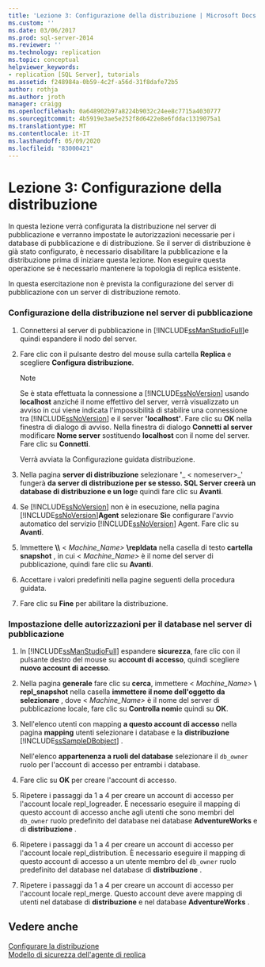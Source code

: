 ```yaml
---
title: 'Lezione 3: Configurazione della distribuzione | Microsoft Docs'
ms.custom: ''
ms.date: 03/06/2017
ms.prod: sql-server-2014
ms.reviewer: ''
ms.technology: replication
ms.topic: conceptual
helpviewer_keywords:
- replication [SQL Server], tutorials
ms.assetid: f248984a-0b59-4c2f-a56d-31f8dafe72b5
author: rothja
ms.author: jroth
manager: craigg
ms.openlocfilehash: 0a648902b97a8224b9032c24ee8c7715a4030777
ms.sourcegitcommit: 4b5919e3ae5e252f8d6422e8e6fddac1319075a1
ms.translationtype: MT
ms.contentlocale: it-IT
ms.lasthandoff: 05/09/2020
ms.locfileid: "83000421"
---
```

# <a name="lesson-3-configuring-distribution"></a>Lezione 3: Configurazione della distribuzione
  In questa lezione verrà configurata la distribuzione nel server di pubblicazione e verranno impostate le autorizzazioni necessarie per i database di pubblicazione e di distribuzione. Se il server di distribuzione è già stato configurato, è necessario disabilitare la pubblicazione e la distribuzione prima di iniziare questa lezione. Non eseguire questa operazione se è necessario mantenere la topologia di replica esistente.  
  
 In questa esercitazione non è prevista la configurazione del server di pubblicazione con un server di distribuzione remoto.  
  
### <a name="configuring-distribution-at-the-publisher"></a>Configurazione della distribuzione nel server di pubblicazione  
  
1.  Connettersi al server di pubblicazione in [!INCLUDE[ssManStudioFull](../../includes/ssmanstudiofull-md.md)]e quindi espandere il nodo del server.  
  
2.  Fare clic con il pulsante destro del mouse sulla cartella **Replica** e scegliere **Configura distribuzione**.  
  
    > [!NOTE]  
    >  Se è stata effettuata la connessione a [!INCLUDE[ssNoVersion](../../includes/ssnoversion-md.md)] usando **localhost** anziché il nome effettivo del server, verrà visualizzato un avviso in cui viene indicata l'impossibilità di stabilire una connessione tra [!INCLUDE[ssNoVersion](../../includes/ssnoversion-md.md)] e il server **'localhost'**. Fare clic su **OK** nella finestra di dialogo di avviso. Nella finestra di dialogo **Connetti al server** modificare **Nome server** sostituendo **localhost** con il nome del server. Fare clic su **Connetti**.  
  
     Verrà avviata la Configurazione guidata distribuzione.  
  
3.  Nella pagina **server di distribuzione** selezionare **'**_ \< nomeserver>_' fungerà **da server di distribuzione per se stesso. SQL Server creerà un database di distribuzione e un log**e quindi fare clic su **Avanti**.  
  
4.  Se [!INCLUDE[ssNoVersion](../../includes/ssnoversion-md.md)] non è in esecuzione, nella pagina [!INCLUDE[ssNoVersion](../../includes/ssnoversion-md.md)]**Agent** selezionare **Sì**e configurare l'avvio automatico del servizio [!INCLUDE[ssNoVersion](../../includes/ssnoversion-md.md)] Agent. Fare clic su **Avanti**.  
  
5.  Immettere **\\\\** \< _Machine_Name>_ **\repldata** nella casella di testo **cartella snapshot** , in cui \< *Machine_Name>* è il nome del server di pubblicazione, quindi fare clic su **Avanti**.  
  
6.  Accettare i valori predefiniti nella pagine seguenti della procedura guidata.  
  
7.  Fare clic su **Fine** per abilitare la distribuzione.  
  
### <a name="setting-database-permissions-at-the-publisher"></a>Impostazione delle autorizzazioni per il database nel server di pubblicazione  
  
1.  In [!INCLUDE[ssManStudioFull](../../includes/ssmanstudiofull-md.md)] espandere **sicurezza**, fare clic con il pulsante destro del mouse su **account di accesso**, quindi scegliere **nuovo account di accesso**.  
  
2.  Nella pagina **generale** fare clic su **cerca**, immettere \< _Machine_Name>_ **\ repl_snapshot** nella casella **immettere il nome dell'oggetto da selezionare** , dove \< *Machine_Name>* è il nome del server di pubblicazione locale, fare clic su **Controlla nomi**e quindi su **OK**.  
  
3.  Nell'elenco utenti con mapping **a questo account di accesso** nella pagina **mapping** utenti selezionare i database e la **distribuzione** [!INCLUDE[ssSampleDBobject](../../includes/sssampledbobject-md.md)] .  
  
     Nell'elenco **appartenenza a ruoli del database** selezionare il `db_owner` ruolo per l'account di accesso per entrambi i database.  
  
4.  Fare clic su **OK** per creare l'account di accesso.  
  
5.  Ripetere i passaggi da 1 a 4 per creare un account di accesso per l'account locale repl_logreader. È necessario eseguire il mapping di questo account di accesso anche agli utenti che sono membri del `db_owner` ruolo predefinito del database nei database **AdventureWorks** e di **distribuzione** .  
  
6.  Ripetere i passaggi da 1 a 4 per creare un account di accesso per l'account locale repl_distribution. È necessario eseguire il mapping di questo account di accesso a un utente membro del `db_owner` ruolo predefinito del database nel database di **distribuzione** .  
  
7.  Ripetere i passaggi da 1 a 4 per creare un account di accesso per l'account locale repl_merge. Questo account deve avere mapping di utenti nel database di **distribuzione** e nel database **AdventureWorks** .  
  
## <a name="see-also"></a>Vedere anche  
 [Configurare la distribuzione](configure-distribution.md)   
 [Modello di sicurezza dell'agente di replica](security/replication-agent-security-model.md)  
  
  
